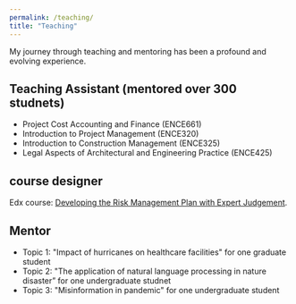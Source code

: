 ```yaml
---
permalink: /teaching/
title: "Teaching"
---
```


My journey through teaching and mentoring has been a profound and evolving experience. 

## Teaching Assistant (mentored over 300 studnets)
- Project Cost Accounting and Finance (ENCE661)
- Introduction to Project Management (ENCE320)
- Introduction to Construction Management (ENCE325)
- Legal Aspects of Architectural and Engineering Practice (ENCE425)

## course designer

Edx course: [Developing the Risk Management Plan with Expert Judgement](https://www.edx.org/learn/engineering/the-university-of-maryland-college-park-developing-the-risk-management-plan-with-expert-judgement). 

## Mentor 
- Topic 1: "Impact of hurricanes on healthcare facilities" for one graduate student
- Topic 2: "The application of natural language processing in nature disaster” for one undergraduate studnet
- Topic 3: "Misinformation in pandemic" for one undergraduate student 


